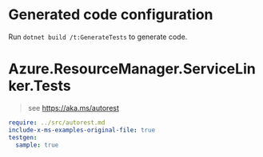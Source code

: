 # Generated code configuration

Run `dotnet build /t:GenerateTests` to generate code.

# Azure.ResourceManager.ServiceLinker.Tests

> see https://aka.ms/autorest
``` yaml
require: ../src/autorest.md
include-x-ms-examples-original-file: true
testgen:
  sample: true
```
